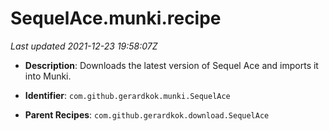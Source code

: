 # SequelAce.munki.recipe

_Last updated 2021-12-23 19:58:07Z_

- **Description**: Downloads the latest version of Sequel Ace and imports it into Munki.

- **Identifier**: `com.github.gerardkok.munki.SequelAce`

- **Parent Recipes**: `com.github.gerardkok.download.SequelAce`